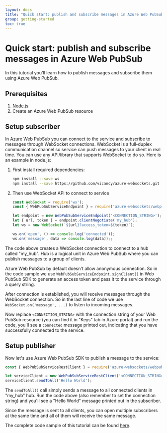 ```yaml
---
layout: docs
title: "Quick start: publish and subscribe messages in Azure Web PubSub"
group: getting-started
toc: true
---
```


# Quick start: publish and subscribe messages in Azure Web PubSub

In this tutorial you'll learn how to publish messages and subscribe them using Azure Web PubSub.

## Prerequisites

1. [Node.js](https://nodejs.org)
2. Create an Azure Web PubSub resource

## Setup subscriber

In Azure Web PubSub you can connect to the service and subscribe to messages through WebSocket connections. WebSocket is a full-duplex communication channel so service can push messages to your client in real time. You can use any API/library that supports WebSocket to do so. Here is an example in node.js:

1.  First install required dependencies:

    ```bash
    npm install --save ws
    npm install --save https://github.com/vicancy/azure-websockets.git

    ```

2.  Then use WebSocket API to connect to service

    ```javascript
    const WebSocket = require('ws');
    const { WebPubSubServiceEndpoint } = require('azure-websockets/webpubsub');

    let endpoint = new WebPubSubServiceEndpoint('<CONNECTION_STRING>');
    let { url, token } = endpoint.clientNegotiate('my_hub');
    let ws = new WebSocket(`${url}?access_token=${token}`);

    ws.on('open', () => console.log('connected'));
    ws.on('message', data => console.log(data));;
    ```

The code above creates a WebSocket connection to connect to a hub called "my_hub". Hub is a logical unit in Azure Web PubSub where you can publish messages to a group of clients.

Azure Web PubSub by default doesn't allow anonymous connection. So in the code sample we use `WebPubSubServiceEndpoint.signClient()` in Web PubSub SDK to generate an access token and pass it to the service through a query string.

After connection is established, you will receive messages through the WebSocket connection. So in the last line of code we use `WebSocket.on('message', ...)` to listen to incoming messages.

Now replace `<CONNECTION_STRING>` with the connection string of your Web PubSub resource (you can find it in "Keys" tab in Azure portal) and run the code, you'll see a `connected` message printed out, indicating that you have successfully connected to the service.

## Setup publisher

Now let's use Azure Web PubSub SDK to publish a message to the service:

```javascript
const { WebPubSubServiceRestClient } = require('azure-websockets/webpubsub');

let serviceClient = new WebPubSubServiceRestClient('<CONNECTION_STRING>', 'my_hub');
serviceClient.sendToAll('Hello World');
```

The `sendToAll()` call simply sends a message to all connected clients in "my_hub" hub. Run the code above (also remember to set the connection string) and you'll see a "Hello World" message printed out in the subscriber.

Since the message is sent to all clients, you can open multiple subscribers at the same time and all of them will receive the same message.

The complete code sample of this tutorial can be found [here](samples/pubsub/).